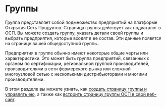 # Группы

Группа представляет собой подмножество предприятий на платформе Открытая Сеть Продуктов. Страница группы действует как подкаталог в ОСП. Вы можете создать группу, указать детали своей группы и выбрать предприятия, которые входят в ее состав. Эти данные появятся на странице вашей общедоступной группы.

Предприятия в группе обычно имеют некоторые общие черты или характеристики. Это может быть группа предприятий, связанных с органом по сертификации, региональной группой производителей, производителями в сети фермерского рынка или сложной многоузловой сетью с несколькими дистрибьюторами и многими производителями.

В этом разделе вы можете узнать, как [создать страницу группы и управлять ею](group-page.md), а также как [встроить страницу группы ОСП в свой веб-сайт](embed-a-group-page.md).

